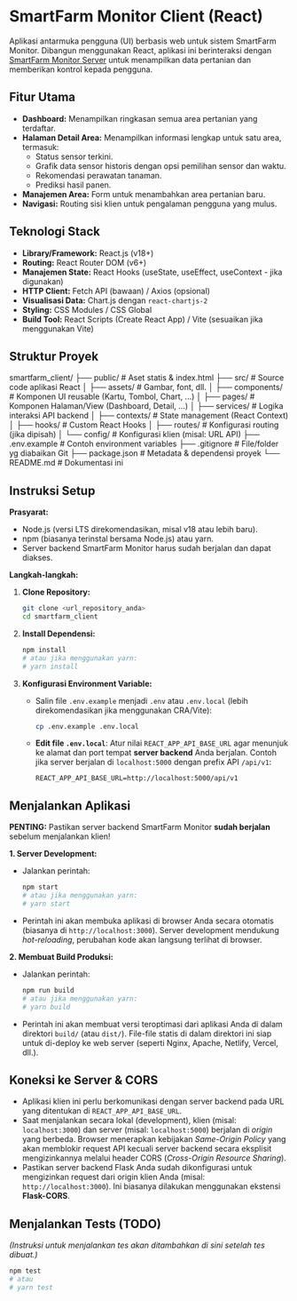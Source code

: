 # SmartFarm Monitor Client (React)

Aplikasi antarmuka pengguna (UI) berbasis web untuk sistem SmartFarm Monitor. Dibangun menggunakan React, aplikasi ini berinteraksi dengan [SmartFarm Monitor Server](link_ke_repo_server_jika_ada) untuk menampilkan data pertanian dan memberikan kontrol kepada pengguna.

## Fitur Utama

* **Dashboard:** Menampilkan ringkasan semua area pertanian yang terdaftar.
* **Halaman Detail Area:** Menampilkan informasi lengkap untuk satu area, termasuk:
    * Status sensor terkini.
    * Grafik data sensor historis dengan opsi pemilihan sensor dan waktu.
    * Rekomendasi perawatan tanaman.
    * Prediksi hasil panen.
* **Manajemen Area:** Form untuk menambahkan area pertanian baru.
* **Navigasi:** Routing sisi klien untuk pengalaman pengguna yang mulus.

## Teknologi Stack

* **Library/Framework:** React.js (v18+)
* **Routing:** React Router DOM (v6+)
* **Manajemen State:** React Hooks (useState, useEffect, useContext - jika digunakan)
* **HTTP Client:** Fetch API (bawaan) / Axios (opsional)
* **Visualisasi Data:** Chart.js dengan `react-chartjs-2`
* **Styling:** CSS Modules / CSS Global
* **Build Tool:** React Scripts (Create React App) / Vite (sesuaikan jika menggunakan Vite)

## Struktur Proyek

smartfarm_client/ ├── public/ # Aset statis & index.html ├── src/ # Source code aplikasi React │ ├── assets/ # Gambar, font, dll. │ ├── components/ # Komponen UI reusable (Kartu, Tombol, Chart, ...) │ ├── pages/ # Komponen Halaman/View (Dashboard, Detail, ...) │ ├── services/ # Logika interaksi API backend │ ├── contexts/ # State management (React Context) │ ├── hooks/ # Custom React Hooks │ ├── routes/ # Konfigurasi routing (jika dipisah) │ └── config/ # Konfigurasi klien (misal: URL API) ├── .env.example # Contoh environment variables ├── .gitignore # File/folder yg diabaikan Git ├── package.json # Metadata & dependensi proyek └── README.md # Dokumentasi ini

## Instruksi Setup

**Prasyarat:**

* Node.js (versi LTS direkomendasikan, misal v18 atau lebih baru).
* npm (biasanya terinstal bersama Node.js) atau yarn.
* Server backend SmartFarm Monitor harus sudah berjalan dan dapat diakses.

**Langkah-langkah:**

1.  **Clone Repository:**
    ```bash
    git clone <url_repository_anda>
    cd smartfarm_client
    ```

2.  **Install Dependensi:**
    ```bash
    npm install
    # atau jika menggunakan yarn:
    # yarn install
    ```

3.  **Konfigurasi Environment Variable:**
    * Salin file `.env.example` menjadi `.env` atau `.env.local` (lebih direkomendasikan jika menggunakan CRA/Vite):
        ```bash
        cp .env.example .env.local
        ```
    * **Edit file `.env.local`**: Atur nilai `REACT_APP_API_BASE_URL` agar menunjuk ke alamat dan port tempat **server backend** Anda berjalan. Contoh jika server berjalan di `localhost:5000` dengan prefix API `/api/v1`:
        ```dotenv
        REACT_APP_API_BASE_URL=http://localhost:5000/api/v1
        ```

## Menjalankan Aplikasi

**PENTING:** Pastikan server backend SmartFarm Monitor **sudah berjalan** sebelum menjalankan klien!

**1. Server Development:**

* Jalankan perintah:
    ```bash
    npm start
    # atau jika menggunakan yarn:
    # yarn start
    ```
* Perintah ini akan membuka aplikasi di browser Anda secara otomatis (biasanya di `http://localhost:3000`). Server development mendukung *hot-reloading*, perubahan kode akan langsung terlihat di browser.

**2. Membuat Build Produksi:**

* Jalankan perintah:
    ```bash
    npm run build
    # atau jika menggunakan yarn:
    # yarn build
    ```
* Perintah ini akan membuat versi teroptimasi dari aplikasi Anda di dalam direktori `build/` (atau `dist/`). File-file statis di dalam direktori ini siap untuk di-deploy ke web server (seperti Nginx, Apache, Netlify, Vercel, dll.).

## Koneksi ke Server & CORS

* Aplikasi klien ini perlu berkomunikasi dengan server backend pada URL yang ditentukan di `REACT_APP_API_BASE_URL`.
* Saat menjalankan secara lokal (development), klien (misal: `localhost:3000`) dan server (misal: `localhost:5000`) berjalan di *origin* yang berbeda. Browser menerapkan kebijakan *Same-Origin Policy* yang akan memblokir request API kecuali server backend secara eksplisit mengizinkannya melalui header CORS (*Cross-Origin Resource Sharing*).
* Pastikan server backend Flask Anda sudah dikonfigurasi untuk mengizinkan request dari origin klien Anda (misal: `http://localhost:3000`). Ini biasanya dilakukan menggunakan ekstensi **Flask-CORS**.

## Menjalankan Tests (TODO)

*(Instruksi untuk menjalankan tes akan ditambahkan di sini setelah tes dibuat.)*
```bash
npm test
# atau
# yarn test
